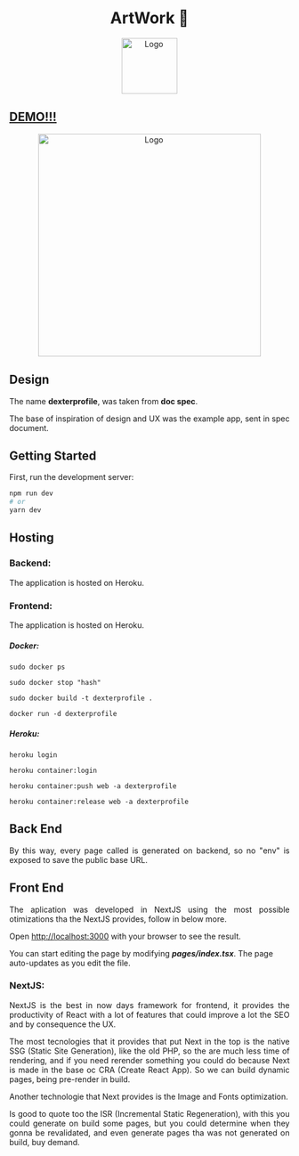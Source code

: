 <p align="center">
	<h1 align="center">
    <span>ArtWork 🎨</span>
  </h1>
</p>
<p align="center">
    <img src="https://user-images.githubusercontent.com/17098382/139049389-5ac351ce-e694-429f-82a4-b0770ce7ea20.png" width="100" alt="Logo">
</p>

## [DEMO!!!](https://dexterprofile.herokuapp.com/)


<p align="center">
    <img src="https://user-images.githubusercontent.com/17098382/139048208-206bfcd8-a520-4d60-ac2e-281f278f4581.png" width="400" alt="Logo">
</p>


## Design

<p align="justify">
  The name <strong>dexterprofile</strong>, was taken from <strong>doc spec</strong>.
</p>
<p align="justify">
  The base of inspiration of design and UX was the example app, sent in spec document.
</p>

## Getting Started

First, run the development server:

```bash
npm run dev
# or
yarn dev
```

## Hosting

### Backend:

<p align="justify">
  The application is hosted on Heroku.
</p>

### Frontend:

<p align="justify">
  The application is hosted on Heroku.
</p>

##### Docker:

`sudo docker ps`

`sudo docker stop "hash"`

`sudo docker build -t dexterprofile .`

`docker run -d dexterprofile`

##### Heroku:

`heroku login`

`heroku container:login`

`heroku container:push web -a dexterprofile`

`heroku container:release web -a dexterprofile`

## Back End

<p align="justify">
By this way, every page called is generated on backend, so no "env" is exposed to save the public base URL.
</p>

## Front End

<p align="justify">
The aplication was developed in NextJS using the most possible otimizations tha the NextJS provides, follow in below more.
</p>
<p align="justify">
Open <a href="http://localhost:3000">http://localhost:3000</a> with your browser to see the result.
<p align="justify">
</p>
You can start editing the page by modifying <strong><i>pages/index.tsx</i></strong>. The page auto-updates as you edit the file.
</p>

### NextJS:

<p align="justify">
NextJS is the best in now days framework for frontend, it provides the productivity of React with a lot of features that could improve a lot the SEO and by consequence the UX. 
</p>
<p align="justify">
The most tecnologies that it provides that put Next in the top is the native SSG (Static Site Generation), like the old PHP, so the are much less time of rendering, and if you need rerender something you could do because Next is made in the base oc CRA (Create React App). So we can build dynamic pages, being pre-render in build.
</p>
<p align="justify">
 Another technologie that Next provides is the Image and Fonts optimization. 
</p>
<p align="justify">
Is good to quote too the ISR (Incremental Static Regeneration), with this you could generate on build some pages, but you could determine when they gonna be revalidated, and even generate pages tha was not generated on build, buy demand.
</p>
